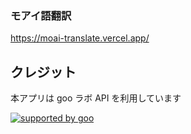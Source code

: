 ### モアイ語翻訳

https://moai-translate.vercel.app/

## クレジット

本アプリは goo ラボ API を利用しています

<!-- TODO: 画像がうまく表示されてないので修正 -->
<a href="http://www.goo.ne.jp/">
<img src="//u.xgoo.jp/img/sgoo.png" alt="supported by goo"
title="supported by goo">
</a>
